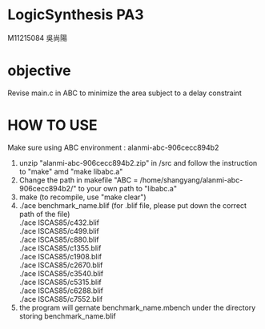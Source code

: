 # LogicSynthesis PA3 </BR>
M11215084 吳尚陽 </BR>

# objective </BR>
Revise main.c in ABC to minimize the area subject to a delay constraint </BR>

# HOW TO USE </BR>
Make sure using ABC environment : alanmi-abc-906cecc894b2 </BR>
1. unzip "alanmi-abc-906cecc894b2.zip" in /src and follow the instruction to "make" amd "make libabc.a" </BR>
2. Change the path in makefile "ABC = /home/shangyang/alanmi-abc-906cecc894b2/" to your own path to "libabc.a" </BR>
3. make (to recompile, use "make clear") </BR>
4. ./ace benchmark_name.blif (for .blif file, please put down the correct path of the file) </BR>
./ace ISCAS85/c432.blif </BR>
./ace ISCAS85/c499.blif </BR>
./ace ISCAS85/c880.blif </BR>
./ace ISCAS85/c1355.blif </BR>
./ace ISCAS85/c1908.blif </BR>
./ace ISCAS85/c2670.blif </BR>
./ace ISCAS85/c3540.blif </BR>
./ace ISCAS85/c5315.blif </BR>
./ace ISCAS85/c6288.blif </BR>
./ace ISCAS85/c7552.blif </BR>
5. the program will gernate benchmark_name.mbench under the directory storing benchmark_name.blif </BR>







